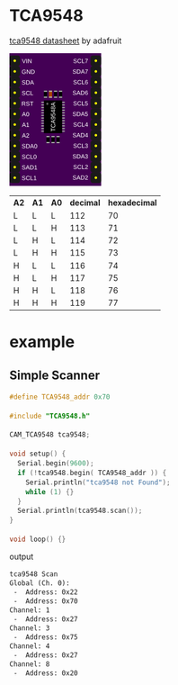 # TCA9548

[tca9548 datasheet](https://cdn-shop.adafruit.com/datasheets/tca9548a.pdf) by adafruit


![tca9548](/img/tca9548.svg)

 <table>
  <tr>
    <th>A2</th><th>A1</th><th>A0</th><th>decimal</th><th>hexadecimal</th>    
  </tr>
  <tr>
    <td>L</td><td>L</td><td>L</td> <td>112</td> <td>70</td>    
  </tr>
  <tr>
    <td>L</td><td>L</td><td>H</td> <td>113</td> <td>71</td>    
  </tr>
  <tr>
    <td>L</td><td>H</td><td>L</td> <td>114</td> <td>72</td>    
  </tr>
  <tr>
    <td>L</td><td>H</td><td>H</td> <td>115</td> <td>73</td>    
  </tr>
  <tr>
    <td>H</td><td>L</td><td>L</td> <td>116</td> <td>74</td>    
  </tr>
  <tr>
    <td>H</td><td>L</td><td>H</td> <td>117</td> <td>75</td>    
  </tr>
  <tr>
    <td>H</td><td>H</td><td>L</td> <td>118</td> <td>76</td>    
  </tr>
  <tr>
    <td>H</td><td>H</td><td>H</td> <td>119</td> <td>77</td>    
  </tr>
</table> 


# example

## Simple Scanner

```cpp
#define TCA9548_addr 0x70

#include "TCA9548.h"

CAM_TCA9548 tca9548;

void setup() {
  Serial.begin(9600);
  if (!tca9548.begin( TCA9548_addr )) {
    Serial.println("tca9548 not Found");
    while (1) {}
  }
  Serial.println(tca9548.scan());
}

void loop() {}
```

output

```
tca9548 Scan
Global (Ch. 0): 
 -  Address: 0x22
 -  Address: 0x70
Channel: 1
 -  Address: 0x27
Channel: 3
 -  Address: 0x75
Channel: 4
 -  Address: 0x27
Channel: 8
 -  Address: 0x20
```
